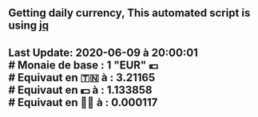 ## Getting daily currency, This automated script is using [jq](https://stedolan.github.io/jq/)
## Last Update:  2020-06-09 à 20:00:01 </br># Monaie de base : 1 "EUR" 💶 </br> # Equivaut en 🇹🇳 à :  3.21165 </br> # Equivaut en 💵 à : 1.133858</br> # Equivaut en 🐱‍💻 à :  0.000117
